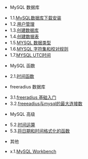 * MySQL 数据库
 - 1.1.[MySQL数据库下载安装](1.1.md)
 - 1.2.[用户管理](1.2.md)
 - 1.3.[创建数据库](1.3.md)
 - 1.4.[创建数据表](1.4.md)
 - 1.5.[MYSQL 数据类型](1.5.md)
 - 1.6.[MYSQL 字符集和校对规则](1.6.md)
 - 1.7.[MYSQL UTC时间](1.7.md)
* MySQL 函数
 - 2.1.[时间函数](2.1.md)
* freeradius 数据库
 - 3.1.[freeradius 基础入门](3.1.md)
 - 3.2.[freeeadius与mysql的最大连接数](3.2.md)
* MySQL 高级
 - 5.2.[时间运算](5.2.md)
 - 5.3.[将日期和时间格式化的函数](5.3.md)
* 其他
 - x.1.[MySQL Workbench](x.1.md)